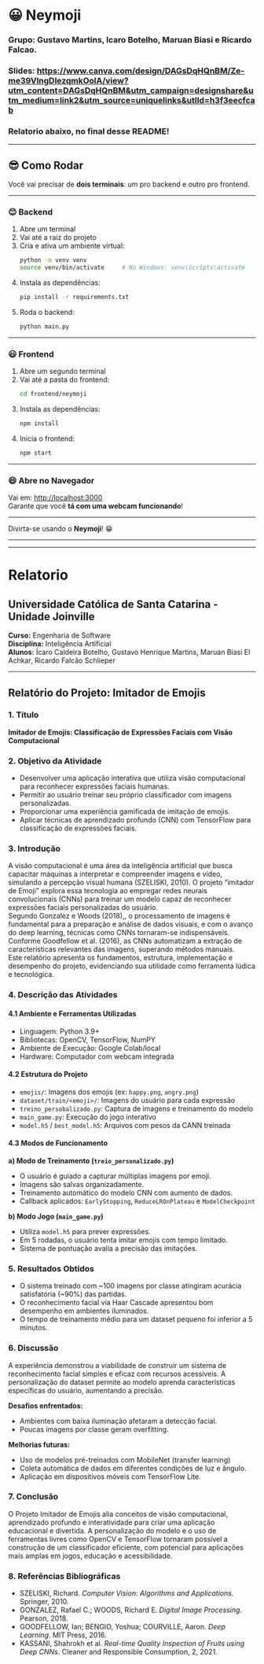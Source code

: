 # 😀 Neymoji


### Grupo: Gustavo Martins, Icaro Botelho, Maruan Biasi e Ricardo Falcao.

### Slides: https://www.canva.com/design/DAGsDqHQnBM/Ze-me39VlngDIezqmkOolA/view?utm_content=DAGsDqHQnBM&utm_campaign=designshare&utm_medium=link2&utm_source=uniquelinks&utlId=h3f3eecfcab

### Relatorio abaixo, no final desse README!

------------------

## 😎 Como Rodar

Você vai precisar de **dois terminais**: um pro backend e outro pro frontend.

---

### 😊 Backend

1. Abre um terminal  
2. Vai até a raiz do projeto  
3. Cria e ativa um ambiente virtual:
   ```bash
   python -m venv venv
   source venv/bin/activate     # No Windows: venv\Scripts\activate
   ```
4. Instala as dependências:
   ```bash
   pip install -r requirements.txt
   ```
5. Roda o backend:
   ```bash
   python main.py
   ```

---

### 😃 Frontend

1. Abre um segundo terminal  
2. Vai até a pasta do frontend:
   ```bash
   cd frontend/neymoji
   ```
3. Instala as dependências:
   ```bash
   npm install
   ```
4. Inicia o frontend:
   ```bash
   npm start
   ```

---

### 😄 Abre no Navegador

Vai em: [http://localhost:3000](http://localhost:3000)  
Garante que você **tá com uma webcam funcionando**!

---

Divirta-se usando o **Neymoji**! 😁

-----------------
-----------------
# Relatorio

## Universidade Católica de Santa Catarina - Unidade Joinville  
**Curso:** Engenharia de Software  
**Disciplina:** Inteligência Artificial  
**Alunos:** Ícaro Caldeira Botelho, Gustavo Henrique Martins, Maruan Biasi El Achkar, Ricardo Falcão Schlieper  

---

## Relatório do Projeto: Imitador de Emojis

### 1. Título  
**Imitador de Emojis: Classificação de Expressões Faciais com Visão Computacional**

### 2. Objetivo da Atividade  
- Desenvolver uma aplicação interativa que utiliza visão computacional para reconhecer expressões faciais humanas.  
- Permitir ao usuário treinar seu próprio classificador com imagens personalizadas.  
- Proporcionar uma experiência gamificada de imitação de emojis.  
- Aplicar técnicas de aprendizado profundo (CNN) com TensorFlow para classificação de expressões faciais.

### 3. Introdução  
A visão computacional é uma área da inteligência artificial que busca capacitar máquinas a interpretar e compreender imagens e vídeo, simulando a percepção visual humana (SZELISKI, 2010). O projeto “imitador de Emoji” explora essa tecnologia ao empregar redes neurais convolucionais (CNNs) para treinar um modelo capaz de reconhecer expressões faciais personalizadas do usuário.  
Segundo Gonzalez e Woods (2018),, o processamento de imagens é fundamental para a preparação e análise de dados visuais, e com o avanço do deep learning, técnicas como CNNs tornaram-se indispensáveis. Conforme Goodfellow et al. (2016), as CNNs automatizam a extração de características relevantes das imagens, superando métodos manuais.  
Este relatório apresenta os fundamentos, estrutura, implementação e desempenho do projeto, evidenciando sua utilidade como ferramenta lúdica e tecnológica.

### 4. Descrição das Atividades

#### 4.1 Ambiente e Ferramentas Utilizadas  
- Linguagem: Python 3.9+  
- Bibliotecas: OpenCV, TensorFlow, NumPY  
- Ambiente de Execução: Google Colab/local  
- Hardware: Computador com webcam integrada  

#### 4.2 Estrutura do Projeto  
- `emojis/`: Imagens dos emojis (ex: `happy.png`, `angry.png`)  
- `dataset/train/<emoji>/`: Imagens do usuário para cada expressão  
- `treino_persobalizado.py`: Captura de imagens e treinamento do modelo  
- `main_game.py`: Execução do jogo interativo  
- `model.h5` / `best_model.h5`: Arquivos com pesos da CANN treinada  

#### 4.3 Modos de Funcionamento  

**a) Modo de Treinamento (`treio_personalizado.py`)**  
- O usuário é guiado a capturar múltiplas imagens por emoji.  
- Imagens são salvas organizadamente.  
- Treinamento automático do modelo CNN com aumento de dados.  
- Callback aplicados: `EarlyStopping`, `ReduceLROnPlateau` e `ModelCheckpoint`  

**b) Modo Jogo (`main_game.py`)**  
- Utiliza `model.h5` para prever expressões.  
- Em 5 rodadas, o usuário tenta imitar emojis com tempo limitado.  
- Sistema de pontuação avalia a precisão das imitações.  

### 5. Resultados Obtidos  
- O sistema treinado com ~100 imagens por classe atingiram acurácia satisfatória (~90%) das partidas.  
- O reconhecimento facial via Haar Cascade apresentou bom desempenho em ambientes iluminados.  
- O tempo de treinamento médio para um dataset pequeno foi inferior a 5 minutos.  

### 6. Discussão  
A experiência demonstrou a viabilidade de construir um sistema de reconhecimento facial simples e eficaz com recursos acessíveis. A personalização do dataset permite ao modelo aprenda características específicas do usuário, aumentando a precisão.  

**Desafios enfrentados:**  
- Ambientes com baixa iluminação afetaram a detecção facial.  
- Poucas imagens por classe geram overfitting.  

**Melhorias futuras:**  
- Uso de modelos pré-treinados com MobileNet (transfer learning)  
- Coleta automática de dados em diferentes condições de luz e ângulo.  
- Aplicação em dispositivos móveis com TensorFlow Lite.  

### 7. Conclusão  
O Projeto Imitador de Emojis alia conceitos de visão computacional, aprendizado profundo e interatividade para criar uma aplicação educacional e divertida. A personalização do modelo e o uso de ferramentas livres como OpenCV e TensorFlow tornaram possível a construção de um classificador eficiente, com potencial para aplicações mais amplas em jogos, educação e acessibilidade.  

### 8. Referências Bibliográficas  
- SZELISKI, Richard. *Computer Vision: Algorithms and Applications*. Springer, 2010.  
- GONZALEZ, Rafael C.; WOODS, Richard E. *Digital Image Processing*. Pearson, 2018.  
- GOODFELLOW, Ian; BENGIO, Yoshua; COURVILLE, Aaron. *Deep Learning*. MIT Press, 2016.  
- KASSANI, Shahrokh et al. *Real-time Quality Inspection of Fruits using Deep CNNs*. Cleaner and Responsible Consumption, 2, 2021.

